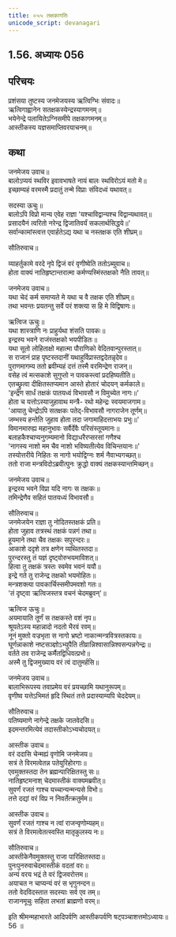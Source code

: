 ```yaml
---
title: ०५५ तक्षकागतिः
unicode_script: devanagari
---
```

## 1.56. अध्यायः 056

## परिचयः

प्रशंसया तुष्टस्य जनमेजयस्य ऋत्विग्भिः संवादः॥  
ऋत्विगाह्वानेन सतक्षकस्येन्द्रस्यागमनम्॥  
भयेनेन्द्रे पलायितेऽग्निसमीपे तक्षकागमनम्॥  
आस्तीकस्य यज्ञसमाप्तिवरयाचनम्॥  

## कथा

जनमेजय उवाच॥  
बालोऽप्ययं स्थविर इवावभाषते नायं बालः स्थविरोऽयं मतो मे॥  
इच्छाम्यहं वरमस्मै प्रदातुं तन्मे विप्राः संविदध्वं यथावत्॥  

सदस्या ऊचुः॥  
बालोऽपि विप्रो मान्य एवेह राज्ञा 'यश्चाविद्वान्यश्च विद्वान्यथावत्॥  
प्रसादयैनं त्वरितो नरेन्द्र द्विजातिवर्यं सकलार्थसिद्धये॥'  
सर्वान्कामांस्त्वत्त एवार्हतेऽद्य यथा च नस्तक्षक एति शीघ्रम्॥  

सौतिरुवाच॥  

व्याहर्तुकामे वरदे नृपे द्विजं वरं वृणीष्वेति ततोऽब्युवाच॥  
होता वाक्यं नातिहृष्टान्तरात्मा कर्मण्यस्मिंस्तक्षको नैति तावत्॥  

जनमेजय उवाच॥  
यथा चेदं कर्म समाप्यते मे यथा च वै तक्षक एति शीघ्रम्॥  
तथा भवन्तः प्रयतन्तु सर्वे परं शक्त्या स हि मे विद्विषाणः॥  

ऋत्विज ऊचुः॥  
यथा शास्त्राणि नः प्राहुर्यथा शंसति पावकः॥  
इन्द्रस्य भवने राजंस्तक्षको भयपीडितः॥  
यथा सूतो लोहिताक्षो महात्मा पौराणिको वेदितवान्पुरस्तात्॥  
स राजानं प्राह पृष्टस्तदानीं यथाहुर्विप्रास्तद्वदेतन्नृदेव॥  
पुराणमागम्य ततो ब्रवीम्यहं दत्तं तस्मै वरमिन्द्रेण राजन्॥  
वसेह त्वं मत्सकाशे सुगुप्तो न पावकस्त्वां प्रदहिष्यतीति॥  
एतच्छ्रुत्वा दीक्षितस्तप्यमान आस्ते होतारं चोदयन् कर्मकाले॥  
'इन्द्रेण सार्धं तक्षकं पातयध्वं विभावसौ न विमुच्येत नागः॥'  
होता च यत्तोऽस्याजुहावाथ मन्त्रै\- रथो महेन्द्रः स्वयमाजगाम॥  
'आयातु चेन्द्रोऽपि सतक्षकः पतेद्\-विभावसौ नागराजेन तूर्णम्॥  
जम्भस्य हन्तेति जुहाव होता तदा जगामाहिदत्ताभयः प्रभुः॥'  
विमानमारुह्य महानुभावः सर्वैर्देवैः परिसंस्तूयमानः॥  
बलाहकैश्चाप्यनुगम्यमानो विद्याधरैरप्सरसां गणैश्च  
'नागस्य नाशो मम चैव नाशो भविष्यतीत्येव विचिन्तयानः॥'  
तस्योत्तरीये निहितः स नागो भयोद्विग्नः शर्म नैवाभ्यगच्छत्॥  
ततो राजा मन्त्रविदोऽब्रवीत्पुनः क्रुद्धो वाक्यं तक्षकस्यान्तमिच्छन्॥  

जनमेजय उवाच॥  
इन्द्रस्य भवने विप्रा यदि नागः स तक्षकः॥  
तमिन्द्रेणैव सहितं पातयध्यं विभावसौ॥  

सौतिरुवाच॥  
जनमेजयेन राज्ञा तु नोदितस्तक्षकं प्रति॥  
होता जुहाव तत्रस्थं तक्षकं पन्नगं तथा॥  
हूयमाने तथा चैव तक्षकः सपुरन्दरः॥  
आकाशे ददृशे तत्र क्षणेन व्यथितस्तदा॥  
पुरन्दरस्तु तं यज्ञं दृष्ट्वोरुभयमाविशत्॥  
हित्वा तु तक्षकं त्रस्तः स्वमेव भवनं ययौ॥  
इन्द्रे गते तु राजेन्द्र तक्षको भयमोहितः॥  
मन्त्रशक्त्या पावकार्चिस्समीपमवशो गतः॥  
'तं दृष्ट्वा ऋत्विजस्तत्र वचनं चेदमब्रुवन्'॥  

ऋत्विज ऊचुः॥  
अयमायाति तूर्णं स तक्षकस्ते वशं नृप॥  
श्रूयतेऽस्य महान्नादो नदतो भैरवं रवम्॥  
नूनं मुक्तो वज्रभृता स नागो भ्रष्टो नाकान्मन्त्रवित्रस्तकायः॥  
घूर्णन्नाकाशे नष्टसञ्ज्ञोऽभ्युपैति तीव्रान्निश्वासान्निश्वसन्पन्नगेन्द्रः॥  
वर्तते तव राजेन्द्र कर्मैतद्विधिवत्प्रभो॥  
अस्मै तु द्विजमुख्याय वरं त्वं दातुमर्हसि॥  

जनमेजय उवाच॥  
बालाभिरूपस्य तवाप्रमेय वरं प्रयच्छामि यथानुरूपम्॥  
वृणीष्व यत्तेऽभिमतं हृदि स्थितं तत्ते प्रदास्याम्यपि चेददेयम्॥  

सौतिरुवाच॥  
पतिष्यमाणे नागेन्द्रे तक्षके जातवेदसि॥  
इदमन्तरमित्येवं तदास्तीकोऽभ्यचोदयत्॥  

आस्तीक उवाच॥  
वरं ददासि चेन्मह्यं वृणोमि जनमेजय॥  
सत्रं ते विरमत्वेतन्न पतेयुरिहोरगाः॥  
एवमुक्तस्तदा तेन ब्रह्मन्पारिक्षितस्तु सः॥  
नातिहृष्टमनाश् चेदमास्तीकं वाक्यमब्रवीत्॥  
सुवर्णं रजतं गाश्च यच्चान्यन्मन्यसे विभो॥  
तत्ते दद्यां वरं विप्र न निवर्तेत्क्रतुर्मम॥  

आस्तीक उवाच॥  
सुवर्णं रजतं गाश्च न त्वां राजन्वृणोम्यहम्॥  
सत्रं ते विरमत्वेतत्स्वस्ति मातृकुलस्य नः॥  

सौतिरुवाच॥  
आस्तीकेनैवमुक्तस्तु राजा पारिक्षितस्तदा॥  
पुनःपुनरुवाचेदमास्तीकं वदतां वरः॥  
अन्यं वरय भद्रं ते वरं द्विजवरोत्तम॥  
अयाचत न चाप्यन्यं वरं स भृगुनन्दन॥  
ततो वेदविदस्तात सदस्याः सर्व एव तम्॥  
राजानमूचुः सहिता लभतां ब्राह्मणो वरम्॥  

इति श्रीमन्महाभारते आदिपर्वणि आस्तीकपर्वणि षट्पञ्चाशत्तमोऽध्यायः॥  
56 ॥  
